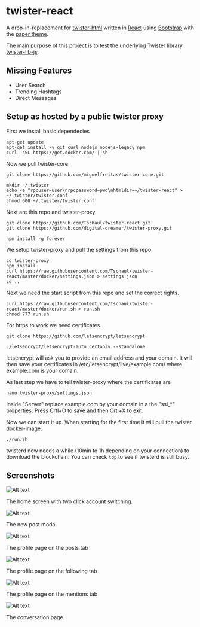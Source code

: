 # twister-react
A drop-in-replacement for [twister-html](https://github.com/miguelfreitas/twister-html) written in [React](https://facebook.github.io/react/) using [Bootstrap](http://getbootstrap.com/) with the [paper theme](https://bootswatch.com/paper/).

The main purpose of this project is to test the underlying Twister library [twister-lib-js](https://github.com/tschaul/twister-lib-js).


## Missing Features			

* User Search
* Trending Hashtags
* Direct Messages

## Setup as hosted by a public twister proxy

First we install basic dependecies

```
apt-get update
apt-get install -y git curl nodejs nodejs-legacy npm
curl -sSL https://get.docker.com/ | sh
```

Now we pull twister-core

```
git clone https://github.com/miguelfreitas/twister-core.git

mkdir ~/.twister
echo -e "rpcuser=user\nrpcpassword=pwd\nhtmldir=~/twister-react" > ~/.twister/twister.conf
chmod 600 ~/.twister/twister.conf
```

Next are this repo and twister-proxy

```
git clone https://github.com/Tschaul/twister-react.git
git clone https://github.com/digital-dreamer/twister-proxy.git

npm install -g forever
```

We setup twister-proxy and pull the settings from this repo

```
cd twister-proxy
npm install
curl https://raw.githubusercontent.com/Tschaul/twister-react/master/docker/settings.json > settings.json
cd ..
```

Next we need the start script from this repo and set the correct rights.

```
curl https://raw.githubusercontent.com/Tschaul/twister-react/master/docker/run.sh > run.sh
chmod 777 run.sh 
```

For https to work we need certificates.

```
git clone https://github.com/letsencrypt/letsencrypt

./letsencrypt/letsencrypt-auto certonly --standalone
```

letsencrypt will ask you to provide an email address and your domain. It will then save your certificates in /etc/letsencrypt/live/example.com/ where example.com is your domain.

As last step we have to tell twister-proxy where the certificates are

```
nano twister-proxy/settings.json 
```

Inside "Server" replace example.com by your domain in a the "ssl_*" properties. Press Crtl+O to save and then Crtl+X to exit.

Now we can start it up. When starting for the first time it will pull the twister docker-image.

```
./run.sh
```

twisterd now needs a while (10min to 1h depending on your connection) to download the blockchain. You can check `top` to see if twisterd is still busy.

## Screenshots

![Alt text](/screenshots/home.png?raw=true "Home")

The home screen with two click account switching.

![Alt text](/screenshots/post.png?raw=true "New Post Modal")

The new post modal

![Alt text](/screenshots/profile.png?raw=true "Profile")

The profile page on the posts tab

![Alt text](/screenshots/following.png?raw=true "Following")

The profile page on the following tab

![Alt text](/screenshots/mentions.png?raw=true "Mentions")

The profile page on the mentions tab

![Alt text](/screenshots/conversation.png?raw=true "Conversation")

The conversation page
